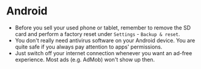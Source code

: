 # Android

 * Before you sell your used phone or tablet, remember to remove the SD card and perform a factory reset under `Settings` - `Backup & reset`.
 * You don't really need antivirus software on your Android device. You are quite safe if you always pay attention to apps' permissions.
 * Just switch off your internet connection whenever you want an ad-free experience. Most ads (e.g. AdMob) won't show up then.
